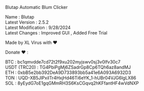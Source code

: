Blutap Automatic Blum Clicker                                                

Name : Blutap                                                                       
Latest Version : 2.5.2                                                               
Latest Modification : 9/28/2024                                             
Latest Changes : Improved GUI , Added Free Trial                                           

Made by XL Virus with ❤️                                                                                       

Donate ❤️ :                                               
                                                                                 
BTC : bc1qmvdde7cd72t2f9xu202myjswv0sj3v0lfv30c7                                                                                    
USDT (TRC20) : TG4PbiPgMj6ZSadrGp8Cp6TQh6az8andMJ                                              
ETH : 0xbB5e2bb392DeA9D733893bb5a41e6A093A6932D3                                              
TON : UQD-XB5JlPxiITr4HxjHd46Ti6eYK_1-hUBr04VJG6lgLX86                                          
SOL : 8yEydG7oE1gqGMmRH3S6KsCGqvq2hKFfantHF4wVdNXP                                         
